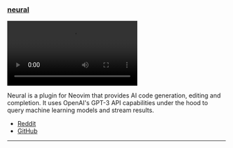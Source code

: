 <h3 id="new-neural">
    <a href="#new-neural">
        <span class="icon-text">
            <span class="icon">
                <i class="fa-solid fa-book"></i>
            </span>
            <span>neural</span>
        </span>
    </a>
</h3>

<video controls>
  <source
    src="https://user-images.githubusercontent.com/38880939/209406364-d1ae162a-9fb3-4e15-8dbb-4890a4db1f5d.mov"
  >
</video>

Neural is a plugin for Neovim that provides AI code generation, editing and completion. It uses OpenAI's
GPT-3 API capabilities under the hood to query machine learning models and stream results.

- [Reddit](https://www.reddit.com/r/neovim/comments/zu46ip/neural_ai_code_generation_plugin/)
- [GitHub](https://github.com/dense-analysis/neural)

---
